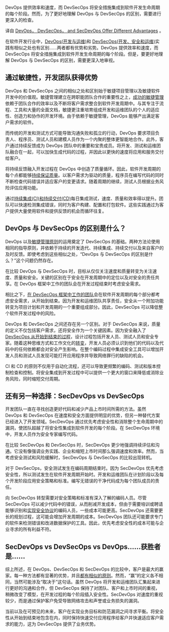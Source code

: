 <!-- # DevOps、DevSecOps 和 SecDevOps 提供不同的优势
https://thenewstack.io/devops-devsecops-and-secdevops-offer-different-advantages/
https://cdn.thenewstack.io/media/2023/09/0df91778-cup-of-coffee-1280537_1280-1024x681.jpg
Feature image via Pixabay. -->

DevOps 提供效率和速度，而 DevSecOps 将安全措施集成到软件开发生命周期的每个阶段。然而，为了更好地理解 DevOps 与 DevSecOps 的区别，需要进行更深入的检查。

译自 [DevOps， DevSecOps， and SecDevOps Offer Different Advantages](https://thenewstack.io/devops-devsecops-and-secdevops-offer-different-advantages/) 。

在软件开发行业中，[DevOps(开发与运维)](https://thenewstack.io/devops/)和 [DevSecOps(开发、安全和运维)](https://thenewstack.io/what-is-devsecops/)实践有相似之处也有区别......两者都有优势和劣势。DevOps 提供效率和速度，而 DevSecOps 将安全措施集成到软件开发生命周期的每个阶段。但是，要更好地理解 DevOps 与 DevSecOps 的区别，需要更深入地审视。

## 通过敏捷性，开发团队获得优势

DevOps 和 DevSecOps 之间的相似之处和区别始于敏捷项目管理以及敏捷软件开发中的价值观。敏捷管理建立在跨职能团队合作的重要性之上，[成功的敏捷管理](https://ambysoft.com/essays/agilemanifesto.html)依赖于团队合作的效率以及不断将客户需求整合到软件开发周期中。与其专注于流程、工具和大量的全面文档，敏捷更注重培育组成开发和运维团队的个人的适应性、创造力和协作的开发环境。由于依赖于敏捷管理，DevOps 能够产出满足客户需求的软件。

而传统的开发和测试方式可能导致沟通失败和孤立的行动，DevOps 要求项目负责人、程序员、测试人员和建模人员作为一个内聚的整体更智能地合作。此外，客户通过持续反馈成为 DevOps 团队中的重要和宝贵成员。将开发、测试和运维团队融合在一起，可以加快生成代码的过程，并因此以更快的速度将应用和服务交付给客户。

将持续反馈融入开发过程在 DevOps 中创造了质量循环。因此，软件开发周期的每个点都能够[持续保证质量](https://www.testrail.com/blog/qa-devops-role/#:~:text=In%20other%20agile%20approaches%2C%20the,between%20these%20responsibilities%2C%20forcing%20collaboration.)。以客户需求为驱动的质量，程序员在编写代码的同时不断检查代码错误并适应客户的变更请求。随着周期的继续，测试人员根据业务风险评估应用功能。

通过[持续集成(CI)和持续交付(CD)](https://thenewstack.io/ci-cd/)每日集成测试，速度、质量和效率得以提升。团队可以快速检测集成错误，同时为客户构建、配置和打包软件。这些实践通过为客户提供大量使用软件和提供反馈的机会而循环往复。

## DevOps 与 DevSecOps 的区别是什么？

DevOps 以及[敏捷管理原则](https://thei4group.com/what-is-the-relationship-between-agile-and-devsecops/)的运用奠定了 DevSecOps 的基础。两种方法论使用相同的指导原则，并依赖于持续的开发迭代、持续集成、持续交付以及来自客户的及时反馈。即使考虑到这些相似之处，“DevOps 与 DevSecOps 的区别是什么？”这个问题仍然存在。

在比较 DevOps 与 DevSecOps 时，目标从仅仅关注速度和质量转变为关注速度、质量和安全。关键的区别在于安全在开发周期中的定位以及对安全的责任共享。在 DevOps 框架中工作的团队会在开发过程结束时考虑安全需求。

相比之下，[在 DevSecOps 框架中工作的团队](https://thenewstack.io/6-devsecops-metrics-for-devops-and-security-teams-to-share/)会在软件开发周期的每个部分都考虑安全需求，从开始到结束。因为开发和运维团队共享责任，安全从一个附加功能转变为项目计划和开发周期的一个重要组成部分。因此，DevSecOps 可以降低整个软件开发过程中的风险。

DevOps 和 DevSecOps 之间还存在另一个区别。对于 DevSecOps 来说，质量的定义不仅包括客户需求，还将安全作为一个关键因素。因为安全融入了 [DevSecOps 从开始到结束的过程](https://thenewstack.io/devsecops-implementation-best-practices/)，设计过程包括开发人员、测试人员和安全专家。随着这种思维方式和工作文化的[转变](https://www.aquasec.com/cloud-native-academy/devsecops/shift-left-devops/)，开发人员必须认识到他们的代码以及代码中的任何依赖都会对安全产生影响。在整个编码过程中集成安全工具可以增加开发人员和测试人员发现可能打开应用程序并导致网络罪行的缺陷的机会。

CI 和 CD 的原则不仅用于自动化流程，还可以导致更频繁的编码、测试和版本控制检查和控制。将安全集成到开发过程中可以提供一个更大的窗口来降低或消除业务风险，同时缩短交付周期。

## 还有另一种选择：SecDevOps vs DevSecOps

开发团队一直在寻找创造更好代码和减少产品上市时间所需的方法。虽然 DevOps 和 DevSecOps 在速度和安全方面提供明显的优势，但另一种替代方案已经进入了开发领域。SecDevOps 通过优先考虑安全性和消除整个生命周期中的漏洞，使团队超越了将安全性集成到软件开发的每个阶段。在 SecDevOps 环境中，开发人员作为安全专家编写代码。

在比较 SecDevOps 和 DevSecOps 时，SecDevOps 更少地强调持续评估和沟通。它没有像强调业务实践、企业和缩短上市时间那么强调速度和效率。然而，当考虑安全测试和风险缓解时，SecDevOps 与 DevSecOps 的比较出现转机。

对于 DevSecOps，安全测试发生在编码周期结束时。因为 SecDevOps 优先考虑安全性，所以测试发生在软件开发周期开始时。开发和运维团队在计划阶段以及每个开发阶段应用安全策略和标准。编写无错误的干净代码成为每个团队成员的责任。

向 SecDevOps 转型需要对安全策略和标准有深入了解的编码人员。尽管 SecDevOps 可以减少代码中的错误，从而削减开发成本，但由于需要培训或聘请能够识别和[实现安全协议](https://thenewstack.io/security/)的编码人员，一些成本可能更高。SecDevOps 还需要更长的规划过程，这可能会增加开发周期的成本。SecDevOps 团队还可能要求专门的软件来检测错误和改进数据保护的工具。因此，优先考虑安全性的成本可能与企业寻求的所有利益不符。

## SecDevOps vs DevSecOps vs DevOps......获胜者是......

综上所述，在 DevOps、DevSecOps 和 SecDevOps 的比较中，客户是最大的赢家。每一种方法都有显著的优势，并且[都有相似的原则](https://thenewstack.io/5-security-principles-to-guide-your-devsecops-journey/)。然而，“赢”的定义各不相同，当然可能涉及“取决于”这句话。虽然 DevOps 将开发和运维团队汇集起来进行更好的沟通和合作，但 DevSecOps 保持了对团队、客户和上市时间的重视，稍微改变了模型，在开发过程的每个阶段插入安全性。SecDevOps 对速度的重视较少，而是通过保护客户免受导致网络攻击和声誉或业务损失的漏洞。

当前以及在可预见的未来，客户在实现业务目标和防范漏洞之间寻求平衡。将安全性从开始到结束地包含在内，同时保持快速交付应用程序给客户并快速适应客户需求的能力，这为 DevSecOps 提供了业务优势。

